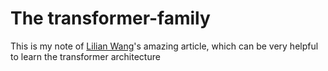 # The transformer-family
This is my note of [Lilian Wang](https://github.com/lilianweng)'s amazing article, 
which can be very helpful to learn the transformer architecture

